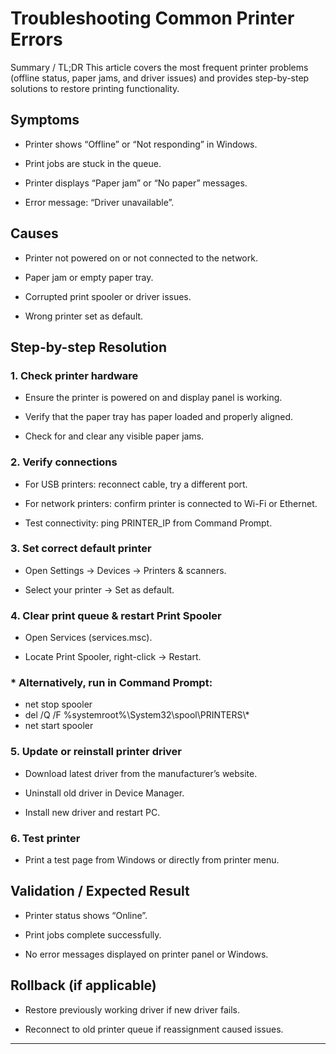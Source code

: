 # Troubleshooting Common Printer Errors

Summary / TL;DR
This article covers the most frequent printer problems (offline status, paper jams, and driver issues) and provides step-by-step solutions to restore printing functionality.

## Symptoms

* Printer shows “Offline” or “Not responding” in Windows.

* Print jobs are stuck in the queue.

* Printer displays “Paper jam” or “No paper” messages.

* Error message: “Driver unavailable”.

## Causes

* Printer not powered on or not connected to the network.

* Paper jam or empty paper tray.

* Corrupted print spooler or driver issues.

* Wrong printer set as default.

## Step-by-step Resolution

### 1. Check printer hardware

* Ensure the printer is powered on and display panel is working.

* Verify that the paper tray has paper loaded and properly aligned.

* Check for and clear any visible paper jams.

### 2. Verify connections

* For USB printers: reconnect cable, try a different port.

* For network printers: confirm printer is connected to Wi-Fi or Ethernet.

* Test connectivity: ping PRINTER_IP from Command Prompt.

### 3. Set correct default printer

* Open Settings → Devices → Printers & scanners.

* Select your printer → Set as default.

### 4. Clear print queue & restart Print Spooler

* Open Services (services.msc).

* Locate Print Spooler, right-click → Restart.

### * Alternatively, run in Command Prompt:

* net stop spooler
* del /Q /F %systemroot%\System32\spool\PRINTERS\\*
* net start spooler


### 5. Update or reinstall printer driver

* Download latest driver from the manufacturer’s website.

* Uninstall old driver in Device Manager.

* Install new driver and restart PC.

### 6. Test printer

* Print a test page from Windows or directly from printer menu.

## Validation / Expected Result

* Printer status shows “Online”.

* Print jobs complete successfully.

* No error messages displayed on printer panel or Windows.

## Rollback (if applicable)

* Restore previously working driver if new driver fails.

* Reconnect to old printer queue if reassignment caused issues.

---
